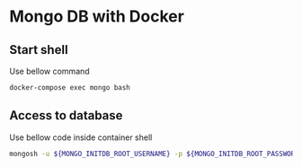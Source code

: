 # Mongo DB with Docker

## Start shell

Use bellow command

```sh
docker-compose exec mongo bash
```

## Access to database

Use bellow code inside container shell

```sh
mongosh -u ${MONGO_INITDB_ROOT_USERNAME} -p ${MONGO_INITDB_ROOT_PASSWORD}
```

